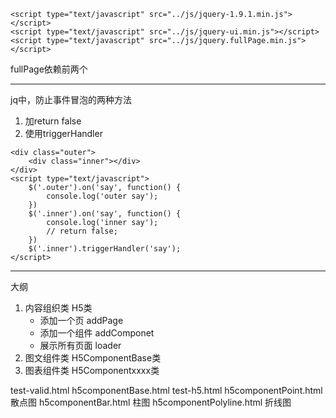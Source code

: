     <script type="text/javascript" src="../js/jquery-1.9.1.min.js"></script>
    <script type="text/javascript" src="../js/jquery-ui.min.js"></script>
    <script type="text/javascript" src="../js/jquery.fullPage.min.js"></script>

fullPage依赖前两个

---
jq中，防止事件冒泡的两种方法

1. 加return false
2. 使用triggerHandler

```
<div class="outer">
    <div class="inner"></div>
</div>
<script type="text/javascript">
    $('.outer').on('say', function() {
        console.log('outer say');
    })
    $('.inner').on('say', function() {
        console.log('inner say');
        // return false;
    })
    $('.inner').triggerHandler('say');
</script>
```

---

大纲

1. 内容组织类 H5类
    - 添加一个页 addPage
    - 添加一个组件 addComponet
    - 展示所有页面 loader
2. 图文组件类 H5ComponentBase类
3. 图表组件类 H5Componentxxxx类

test-valid.html
h5componentBase.html
test-h5.html
h5componentPoint.html 散点图
h5componentBar.html 柱图
h5componentPolyline.html 折线图